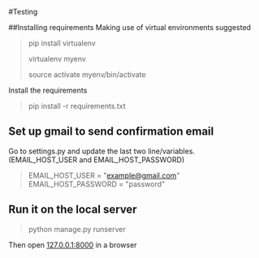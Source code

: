 #Testing

##Installing requirements
Making use of virtual environments suggested
>pip install virtualenv
> 
> virtualenv myenv
> 
> source activate myenv/bin/activate

Install the requirements
>pip install -r requirements.txt

## Set up gmail to send confirmation email

Go to settings.py and update the last two line/variables. (EMAIL_HOST_USER and EMAIL_HOST_PASSWORD)
>EMAIL_HOST_USER = "example@gmail.com"
>EMAIL_HOST_PASSWORD = "password"

## Run it on the local server

> python manage.py runserver


Then open [127.0.0.1:8000](127.0.0.1:8000) in a browser

